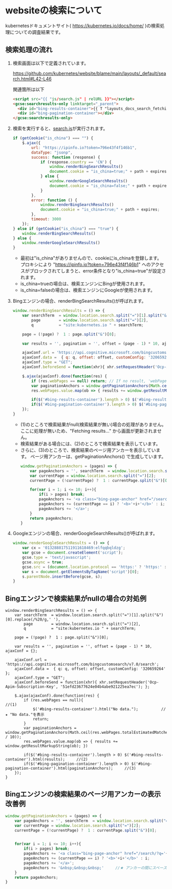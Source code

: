 # websiteの検索について

kubernetesドキュメントサイト( https://kubernetes.io/docs/home/ )の検索処理についての調査結果です。

## 検索処理の流れ

1. 検索画面は以下で定義されています。

    https://github.com/kubernetes/website/blame/main/layouts/_default/search.html#L42-L46
    
    関連箇所は以下
    
    ```html
    <script src="{{ "js/search.js" | relURL }}"></script>
    <gcse:searchresults-only linktarget="_parent">
      <div id="bing-results-container">{{ T "layouts_docs_search_fetching" }}</div>
      <div id="bing-pagination-container"></div>
    </gcse:searchresults-only>    
    ```

2. 検索を実行すると、[search.js](https://github.com/kubernetes/website/blob/main/static/js/search.js)が実行されます。

    ```js
    if (getCookie("is_china") === "") {
        $.ajax({
            url: "https://ipinfo.io?token=796e43f4f146b1",
            dataType: "jsonp",
            success: function (response) {
                if (response.country == 'CN') {
                    window.renderBingSearchResults()
                    document.cookie = "is_china=true;" + path + expires
                } else {
                    window.renderGoogleSearchResults()
                    document.cookie = "is_china=false;" + path + expires;
                }
            },
            error: function () {
                window.renderBingSearchResults()
                document.cookie = "is_china=true;" + path + expires;
            },
            timeout: 3000
        });
    } else if (getCookie("is_china") === "true") {
        window.renderBingSearchResults()
    } else {
        window.renderGoogleSearchResults()
    }
    ```
    
    * 最初は"is_china"がありませんので、cookieにis_chinaを登録します。
      プロキシにより "https://ipinfo.io?token=796e43f4f146b1" へのアクセスがブロックされてしまうと、error条件となり"is_china=true"が設定されます。
    * is_china=trueの場合は、検索エンジンにBingが使用されます。
    * is_china=falseの場合は、検索エンジンにGoogleが使用されます。

3. Bingエンジンの場合、renderBingSearchResults()が呼ばれます。

    ```js
    window.renderBingSearchResults = () => {
        var searchTerm  = window.location.search.split("=")[1].split("&")[0].replace(/%20/g,' '),
            page        = window.location.search.split("=")[2],
            q           = "site:kubernetes.io " + searchTerm;

        page = (!page) ?  1 : page.split("&")[0];

        var results = '', pagination = '', offset = (page - 1) * 10, ajaxConf = {};

        ajaxConf.url = 'https://api.cognitive.microsoft.com/bingcustomsearch/v7.0/search';
        ajaxConf.data =  { q: q, offset: offset, customConfig: '320659264' };
        ajaxConf.type = "GET";
        ajaxConf.beforeSend = function(xhr){ xhr.setRequestHeader('Ocp-Apim-Subscription-Key', '51efd23677624e04b4abe921225ea7ec'); };

        $.ajax(ajaxConf).done(function(res) {
            if (res.webPages == null) return; // If no result, 'webPages' is 'undefined'          //(1)
            var paginationAnchors = window.getPaginationAnchors(Math.ceil(res.webPages.totalEstimatedMatches / 10));
            res.webPages.value.map(ob => { results += window.getResultMarkupString(ob); })

            if($('#bing-results-container').length > 0) $('#bing-results-container').html(results);     //(2)
            if($('#bing-pagination-container').length > 0) $('#bing-pagination-container').html(paginationAnchors);     //(3)
        });
    }
    ```
    
    * (1)のところで検索結果がnull(検索結果が無い)場合の処理がありません。
      ここに処理が無いため、"Fetching results..." から画面が更新されません。
    * 検索結果がある場合には、(2)のところで検索結果を表示しています。
    * さらに、(3)のところで、検索結果のページ用アンカーを表示しています。
      ページ用アンカーは、getPaginationAnchors() で生成しています。
      ```js
      window.getPaginationAnchors = (pages) => {
          var pageAnchors = '', searchTerm  = window.location.search.split("=")[1].split("&")[0].replace(/%20/g, ' ');
          var currentPage = window.location.search.split("=")[2];
          currentPage = (!currentPage) ?  1 : currentPage.split("&")[0];

          for(var i = 1; i <= 10; i++){
              if(i > pages) break;
              pageAnchors += '<a class="bing-page-anchor" href="/search/?q='+searchTerm+'&page='+i+'">';
              pageAnchors += (currentPage == i) ? '<b>'+i+'</b>' : i;
              pageAnchors += '</a>';
          }
          return pageAnchors;
      }
      ```

4. Googleエンジンの場合、renderGoogleSearchResults()が呼ばれます。

    ```js
    window.renderGoogleSearchResults = () => {
        var cx = '013288817511911618469:elfqqbqldzg';
        var gcse = document.createElement('script');
        gcse.type = 'text/javascript';
        gcse.async = true;
        gcse.src = (document.location.protocol == 'https:' ? 'https:' : 'http:') + '//cse.google.com/cse.js?cx=' + cx;
        var s = document.getElementsByTagName('script')[0];
        s.parentNode.insertBefore(gcse, s);
    }    
    ```

## Bingエンジンで検索結果がnullの場合の対処例

```
window.renderBingSearchResults = () => {
    var searchTerm  = window.location.search.split("=")[1].split("&")[0].replace(/%20/g,' '),
        page        = window.location.search.split("=")[2],
        q           = "site:kubernetes.io " + searchTerm;

    page = (!page) ?  1 : page.split("&")[0];

    var results = '', pagination = '', offset = (page - 1) * 10, ajaxConf = {};

    ajaxConf.url = 'https://api.cognitive.microsoft.com/bingcustomsearch/v7.0/search';
    ajaxConf.data =  { q: q, offset: offset, customConfig: '320659264' };
    ajaxConf.type = "GET";
    ajaxConf.beforeSend = function(xhr){ xhr.setRequestHeader('Ocp-Apim-Subscription-Key', '51efd23677624e04b4abe921225ea7ec'); };

    $.ajax(ajaxConf).done(function(res) {
        if (res.webPages == null){                                  //(1)
            $('#bing-results-container').html("No data.");          //★ "No data."を表示
            return;
        }
        var paginationAnchors = window.getPaginationAnchors(Math.ceil(res.webPages.totalEstimatedMatches / 10));
        res.webPages.value.map(ob => { results += window.getResultMarkupString(ob); })

        if($('#bing-results-container').length > 0) $('#bing-results-container').html(results);     //(2)
        if($('#bing-pagination-container').length > 0) $('#bing-pagination-container').html(paginationAnchors);     //(3)
    });
}
```

## Bingエンジンの検索結果のページ用アンカーの表示改善例

```js
window.getPaginationAnchors = (pages) => {
    var pageAnchors = '', searchTerm  = window.location.search.split("=")[1].split("&")[0].replace(/%20/g, ' ');
    var currentPage = window.location.search.split("=")[2];
    currentPage = (!currentPage) ?  1 : currentPage.split("&")[0];


    for(var i = 1; i <= 10; i++){
        if(i > pages) break;
        pageAnchors += '<a class="bing-page-anchor" href="/search/?q='+searchTerm+'&page='+i+'">';
        pageAnchors += (currentPage == i) ? '<b>'+i+'</b>' : i;
        pageAnchors += '</a>';
        pageAnchors += '&nbsp;&nbsp;&nbsp;'     //★ アンカーの間にスペースを入れる
    }
    return pageAnchors;
}
```
